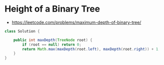 # Height of a Binary Tree

- https://leetcode.com/problems/maximum-depth-of-binary-tree/

```java
class Solution {

    public int maxDepth(TreeNode root) {
        if (root == null) return 0;
        return Math.max(maxDepth(root.left), maxDepth(root.right)) + 1;
    }
}
```
